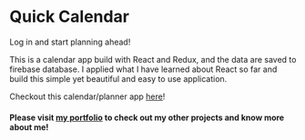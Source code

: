 # Quick Calendar

Log in and start planning ahead! 

This is a calendar app build with React and Redux, and the data are saved to firebase database. I applied what I have learned about React so far and build this simple yet beautiful and easy to use application.

Checkout this calendar/planner app [here](https://my-calendar-fdaa3.firebaseapp.com)!

#### Please visit [my portfolio](http://johnsontai.me) to check out my other projects and know more about me!